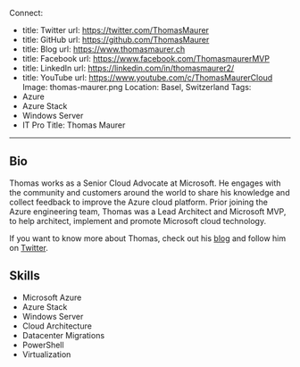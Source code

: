 Connect:
  - title: Twitter
    url: https://twitter.com/ThomasMaurer
  - title: GitHub
    url: https://github.com/ThomasMaurer
  - title: Blog
    url: https://www.thomasmaurer.ch
  - title: Facebook
    url: https://www.facebook.com/ThomasmaurerMVP
  - title: LinkedIn
    url: https://linkedin.com/in/thomasmaurer2/
  - title: YouTube
    url: https://www.youtube.com/c/ThomasMaurerCloud
Image: thomas-maurer.png
Location: Basel, Switzerland
Tags:
  - Azure
  - Azure Stack
  - Windows Server
  - IT Pro
Title: Thomas Maurer
---
## Bio
Thomas works as a Senior Cloud Advocate at Microsoft. He engages with the community and customers around the world to share his knowledge and collect feedback to improve the Azure cloud platform. Prior joining the Azure engineering team, Thomas was a Lead Architect and Microsoft MVP, to help architect, implement and promote Microsoft cloud technology.

If you want to know more about Thomas, check out his [blog](https://www.thomasmaurer.ch) and follow him on [Twitter](https://www.twitter.com/thomasmaurer).

## Skills
* Microsoft Azure
* Azure Stack
* Windows Server
* Cloud Architecture
* Datacenter Migrations
* PowerShell
* Virtualization
